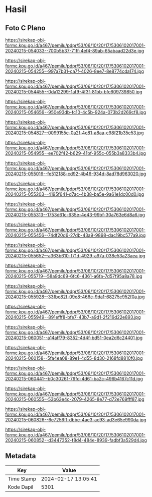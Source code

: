 # Hasil

## Foto C Plano

https://sirekap-obj-formc.kpu.go.id/a467/pemilu/pdpr/53/06/10/20/17/5306102017001-20240215-054033--700b5b37-71ff-4ef4-89ab-65abaad22d3e.jpg

https://sirekap-obj-formc.kpu.go.id/a467/pemilu/pdpr/53/06/10/20/17/5306102017001-20240215-054255--997a7b31-ca7f-4026-8ee7-8e8774cda174.jpg

https://sirekap-obj-formc.kpu.go.id/a467/pemilu/pdpr/53/06/10/20/17/5306102017001-20240215-054455--0da12299-1af9-4f3f-81bb-bfc609739850.jpg

https://sirekap-obj-formc.kpu.go.id/a467/pemilu/pdpr/53/06/10/20/17/5306102017001-20240215-054656--950e93db-fc10-4c5b-924a-073b2d269cf8.jpg

https://sirekap-obj-formc.kpu.go.id/a467/pemilu/pdpr/53/06/10/20/17/5306102017001-20240215-054827--0099155e-0a2f-4e81-a8aa-c98f21b35e53.jpg

https://sirekap-obj-formc.kpu.go.id/a467/pemilu/pdpr/53/06/10/20/17/5306102017001-20240215-054955--ee702f42-b629-41bf-955c-055b3a8333b4.jpg

https://sirekap-obj-formc.kpu.go.id/a467/pemilu/pdpr/53/06/10/20/17/5306102017001-20240215-055016--fe512188-cd92-4b46-934d-8ad78d963020.jpg

https://sirekap-obj-formc.kpu.go.id/a467/pemilu/pdpr/53/06/10/20/17/5306102017001-20240215-055203--4195f641-d7ac-4b38-ba5e-9a61e1dc00d0.jpg

https://sirekap-obj-formc.kpu.go.id/a467/pemilu/pdpr/53/06/10/20/17/5306102017001-20240215-055313--1753d61c-635e-4e43-99bf-30a763e6d8a6.jpg

https://sirekap-obj-formc.kpu.go.id/a467/pemilu/pdpr/53/06/10/20/17/5306102017001-20240215-055456--74df20d6-27db-43a9-9898-dac19bc577a9.jpg

https://sirekap-obj-formc.kpu.go.id/a467/pemilu/pdpr/53/06/10/20/17/5306102017001-20240215-055652--a363b610-f71d-4929-a97a-038e53a23aea.jpg

https://sirekap-obj-formc.kpu.go.id/a467/pemilu/pdpr/53/06/10/20/17/5306102017001-20240215-055719--58a9dc69-6fc6-4361-a6fa-7d57f95a8a78.jpg

https://sirekap-obj-formc.kpu.go.id/a467/pemilu/pdpr/53/06/10/20/17/5306102017001-20240215-055928--33fbe82f-09e8-466c-9da1-68275c952f0a.jpg

https://sirekap-obj-formc.kpu.go.id/a467/pemilu/pdpr/53/06/10/20/17/5306102017001-20240215-055949--891efff8-bfe7-43b7-a9d1-2f216d22e893.jpg

https://sirekap-obj-formc.kpu.go.id/a467/pemilu/pdpr/53/06/10/20/17/5306102017001-20240215-060051--a14aff79-8352-4d4f-bd51-0ea2d6c24401.jpg

https://sirekap-obj-formc.kpu.go.id/a467/pemilu/pdpr/53/06/10/20/17/5306102017001-20240215-060158--5fa4ea08-89e1-4d55-8d30-2168fd8810f0.jpg

https://sirekap-obj-formc.kpu.go.id/a467/pemilu/pdpr/53/06/10/20/17/5306102017001-20240215-060441--b0c30261-79fd-4d61-ba2c-496b4167c11d.jpg

https://sirekap-obj-formc.kpu.go.id/a467/pemilu/pdpr/53/06/10/20/17/5306102017001-20240215-060555--53b63e4c-2079-4265-8e77-d72e769fff87.jpg

https://sirekap-obj-formc.kpu.go.id/a467/pemilu/pdpr/53/06/10/20/17/5306102017001-20240215-060826--6e7256ff-dbbe-4ae3-ac93-ad3e65e990da.jpg

https://sirekap-obj-formc.kpu.go.id/a467/pemilu/pdpr/53/06/10/20/17/5306102017001-20240215-060852--d3447352-f8d4-484e-8939-fadbf3a529d4.jpg


## Metadata

| Key        | Value               |
| ---------- | ------------------- |
| Time Stamp | 2024-02-17 13:05:41 |
| Kode Dapil | 5301                |



